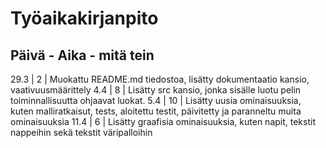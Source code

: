 # Työaikakirjanpito

Päivä - Aika - mitä tein
---------------------------------------------------------------------------------------------------
29.3 | 2 | Muokattu README.md tiedostoa, lisätty dokumentaatio kansio, vaativuusmäärittely
4.4  | 8 | Lisätty src kansio, jonka sisälle luotu pelin toiminnallisuutta ohjaavat luokat.
5.4  | 10 | Lisätty uusia ominaisuuksia, kuten malliratkaisut, tests, aloitettu testit, päivitetty ja paranneltu muita ominaisuuksia
11.4 | 6 | Lisätty graafisia ominaisuuksia, kuten napit, tekstit nappeihin sekä tekstit väripalloihin